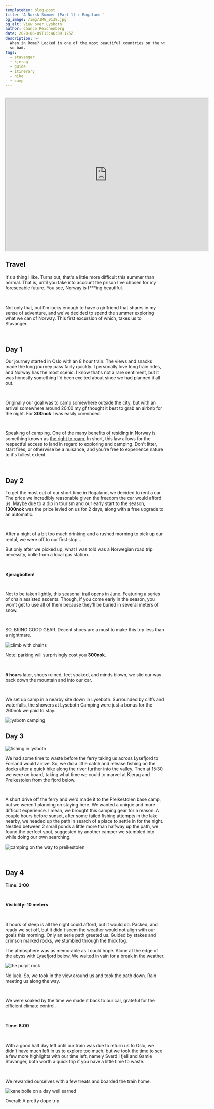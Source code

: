 ```yaml
---
templateKey: blog-post
title: 'A Norsk Summer [Part 1] : Rogaland '
bg_image: /img/IMG_0138.jpg
bg_alt: View over Lysbotn
author: Chance Reichenberg
date: 2020-06-09T13:46:39.125Z
description: >-
  When in Rome? Locked in one of the most beautiful countries on the world isn't
  so bad.  
tags:
  - stavanger
  - kjerag
  - guide
  - itinerary
  - hike
  - camp
---
```

<div class="article-text">

</br>

<iframe src="https://www.google.com/maps/d/embed?mid=1POHfcie_0nDVuUop2K0eT86ONTK9BhSW&hl=en" width="640" height="480"></iframe>

## Travel

It's a thing I like. Turns out, that's a little more difficult this summer than normal. That is, until you take into account the prison I've chosen for my foreseeable future. You see, Norway is f\*\**ing beautiful. 

</br>

Not only that, but I'm lucky enough to have a girlfriend that shares in my sense of adventure, and we've decided to spend the summer exploring what we can of Norway. This first excursion of which, takes us to Stavanger. 

</br>

## Day 1

Our journey started in Oslo with an 8 hour train. The views and snacks made the long journey pass fairly quickly. I personally love long train rides, and Norway has the most scenic. I know that's not a rare sentiment, but it was honestly something I'd been excited about since we had planned it all out.

</br>

Originally our goal was to camp somewhere outside the city, but with an arrival somewhere around 20:00 my gf thought it best to grab an airbnb for the night. For **300nok** I was easily convinced.

</br>

Speaking of camping. One of the many benefits of residing in Norway is something known as <a href="https://www.visitnorway.com/plan-your-trip/travel-tips-a-z/right-of-access">the right to roam.</a> In short, this law allows for the respectful access to land in regard to exploring and camping. Don't litter, start fires, or otherwise be a nuisance, and you're free to experience nature to it's fullest extent.

</br>

## Day 2

To get the most out of our short time in Rogaland, we decided to rent a car. The price we incredibly reasonable given the freedom the car would afford us. Maybe due to a dip in tourism and our early start to the season, **1300nok** was the price levied on us for 2 days, along with a free upgrade to an automatic. 

</br>

After a night of a bit too much drinking and a rushed morning to pick up our rental, we were off to our first stop...

But only after we picked up, what I was told was a Norwegian road trip necessity, bolle from a local gas station.

</br>

**Kjeragbolten!**

</br>

Not to be taken lightly, this seasonal trail opens in June. Featuring a series of chain assisted ascents. Though, if you come early in the season, you won't get to use all of them because they'll be buried in several meters of snow.

</br>

SO, BRING GOOD GEAR. Decent shoes are a must to make this trip less than a nightmare.

</div>

<div class="article-image">

![climb with chains ](/img/IMG_0062.jpg "ascent to kjeragbolten")

</div>

<div class="article-text">

Note: parking will surprisingly cost you **300nok.**

</br>

**5 hours** later, shoes ruined, feet soaked, and minds blown, we slid our way back down the mountain and into our car.

</br>

We set up camp in a nearby site down in Lysebotn. Surrounded by cliffs and waterfalls, the showers at Lysebotn Camping were just a bonus for the 260nok we paid to stay.

</div>

<div class="article-image">

![lysbotn camping](/img/IMG_0200.jpg "lysbotn camping")

</div>

<div class="article-text">

## Day 3

</div>

<div class="article-image">

![fishing in lysbotn](/img/IMG_0240.jpg "fishing in lysbotn")

</div>

<div class="article-text">

We had some time to waste before the ferry taking us across Lysefjord to Forsand would arrive. So, we did a little catch and release fishing on the docks after a quick hike along the river further into the valley. Then at 15:30 we were on board, taking what time we could to marvel at Kjerag and Preikestolen from the fjord below.

</br>

A short drive off the ferry and we'd made it to the Preikestolen base camp, but we weren't planning on staying here. We wanted a unique and more difficult experience. I mean, we brought this camping gear for a reason. A couple hours before sunset, after some failed fishing attempts in the lake nearby, we headed up the path in search of a place to settle in for the night. Nestled between 2 small ponds a little more than halfway up the path, we found the perfect spot, suggested by another camper we stumbled into while doing our own searching.

</div>

<div class="article-image">

![camping on the way to preikestolen](/img/IMG_0335.jpg "camping on the way to preikestolen")

</div>

<div class="article-text">

</br>

## Day 4

**Time: 3:00**

</br>

**Visibility: 10 meters**

</br>

3 hours of sleep is all the night could afford, but it would do. Packed, and ready we set off, but it didn't seem the weather would not align with our goals this morning. Only an eerie path greeted us. Guided by stakes and crimson marked rocks, we stumbled through the thick fog.

The atmosphere was as memorable as I could hope. Alone at the edge of the abyss with Lysefjord below. We waited in vain for a break in the weather. 

</div>

<div class="article-image">

![the pulpit rock](/img/IMG_0368.jpg "Pulpit Rock in fog")

</div>

<div class="article-text">

No luck. So, we took in the view around us and took the path down. Rain meeting us along the way. 

</br>

We were soaked by the time we made it back to our car, grateful for the efficient climate control.

</br>

**Time: 6:00**

</br>

With a good half day left until our train was due to return us to Oslo, we didn't have much left in us to explore too much, but we took the time to see a few more highlights with our time left, namely Sverd i fjell and Gamle Stavanger, both worth a quick trip if you have a little time to waste. 

</br>

We rewarded ourselves with a few treats and boarded the train home.

</div>

<div class="article-image">

![kanelbolle on a day well earned](/img/IMG_0414.jpg "kanelbolle on a day well earned")

</div>

<div class="article-text">

Overall: A pretty dope trip. 

</div>
